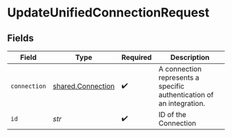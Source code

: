# UpdateUnifiedConnectionRequest


## Fields

| Field                                                                | Type                                                                 | Required                                                             | Description                                                          |
| -------------------------------------------------------------------- | -------------------------------------------------------------------- | -------------------------------------------------------------------- | -------------------------------------------------------------------- |
| `connection`                                                         | [shared.Connection](../../models/shared/connection.md)               | :heavy_check_mark:                                                   | A connection represents a specific authentication of an integration. |
| `id`                                                                 | *str*                                                                | :heavy_check_mark:                                                   | ID of the Connection                                                 |